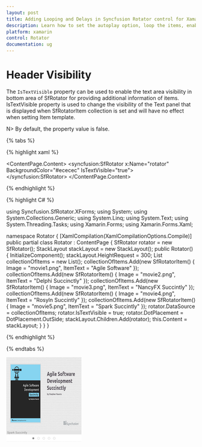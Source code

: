 ```yaml
---
layout: post
title: Adding Looping and Delays in Syncfusion Rotator control for Xamarin.Forms 
description: Learn how to set the autoplay option, loop the items, enable Text Area  and choose the navigation direction in Rotator control for Xamarin.Forms
platform: xamarin 
control: Rotator
documentation: ug
---
```


# Header Visibility

The `IsTextVisible` property can be used to enable the text area visibility in bottom area of SfRotator for providing additional information of items. IsTextVisible property is used to change the visibility of the Text panel that is displayed when SfRotatorItem collection is set and will have no effect when setting Item template.

N> By default, the property value is false.

{% tabs %}

{% highlight xaml %}

<ContentPage xmlns="http://xamarin.com/schemas/2014/forms"
             xmlns:x="http://schemas.microsoft.com/winfx/2009/xaml"
             xmlns:local="clr-namespace:RangeSlider"
             xmlns:syncfusion="clr-namespace:Syncfusion.SfRotator.XForms;assembly=Syncfusion.SfRotator.XForms"
             x:Class="RangeSlider.Rotator">
    <ContentPage.Content>
        <syncfusion:SfRotator x:Name="rotator" 
                              BackgroundColor="#ececec"
                              IsTextVisible="true">
        </syncfusion:SfRotator>
    </ContentPage.Content>
</ContentPage>

{% endhighlight %}

{% highlight C# %}

using Syncfusion.SfRotator.XForms;
using System;
using System.Collections.Generic;
using System.Linq;
using System.Text;
using System.Threading.Tasks;
using Xamarin.Forms;
using Xamarin.Forms.Xaml;

namespace Rotator
{
    [XamlCompilation(XamlCompilationOptions.Compile)]
    public partial class Rotator : ContentPage
    {
        SfRotator rotator = new SfRotator();
        StackLayout stackLayout = new StackLayout();
        public Rotator()
        {
            InitializeComponent();
            stackLayout.HeightRequest = 300;
            List<SfRotatorItem> collectionOfItems = new List<SfRotatorItem>();
            collectionOfItems.Add(new SfRotatorItem() { Image = "movie1.png", ItemText = "Agile Software" });
            collectionOfItems.Add(new SfRotatorItem() { Image = "movie2.png", ItemText = "Delphi Succinctly" });
            collectionOfItems.Add(new SfRotatorItem() { Image = "movie3.png", ItemText = "NancyFX Succintly" });
            collectionOfItems.Add(new SfRotatorItem() { Image = "movie4.png", ItemText = "Rosyln Succintly" });
            collectionOfItems.Add(new SfRotatorItem() { Image = "movie5.png", ItemText = "Spark Succintly" });
            rotator.DataSource = collectionOfItems;
            rotator.IsTextVisible = true;
            rotator.DotPlacement = DotPlacement.OutSide;
            stackLayout.Children.Add(rotator);
            this.Content = stackLayout;
            }
        }
    }

{% endhighlight %}

{% endtabs %}

![IsTextVisible](images/IsTextVisible.png)